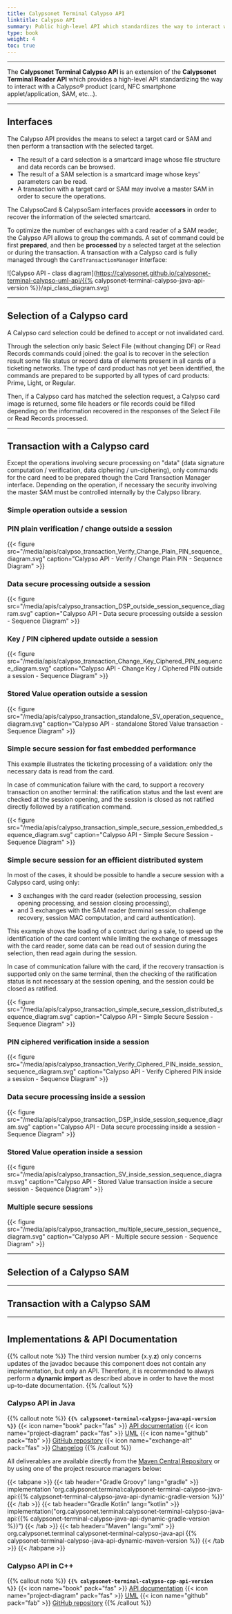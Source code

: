 ```yaml
---
title: Calypsonet Terminal Calypso API
linktitle: Calypso API
summary: Public high-level API which standardizes the way to interact with a Calypso® product (card, NFC smartphone applet/application, SAM, etc...).
type: book
weight: 4
toc: true
---
```


---
The **Calypsonet Terminal Calypso API** is an extension of the **Calypsonet Terminal Reader API** which provides a 
high-level API standardizing the way to interact with a Calypso® product (card, NFC smartphone applet/application, SAM, 
etc...).

---
## Interfaces

The Calypso API  provides the means to select a target card or SAM and then perform a transaction with the selected target.
- The result of a card selection is a smartcard image whose file structure and data records can be browsed.
- The result of a SAM selection is a smartcard image whose keys' parameters can be read.
- A transaction with a target card or SAM may involve a master SAM in order to secure the operations.

The CalypsoCard & CalypsoSam interfaces provide **accessors** in order to recover the information of the selected smartcard.

To optimize the number of exchanges with a card reader of a SAM reader, the Calypso API allows to group the commands. 
A set of command could be first **prepared**, and then be **processed** by a selected target at the selection or 
during the transaction.
A transaction with a Calypso card is fully managed through the `CardTransactionManager` interface:

![Calypso API - class diagram](https://calypsonet.github.io/calypsonet-terminal-calypso-uml-api/{{% calypsonet-terminal-calypso-java-api-version %}}/api_class_diagram.svg)

---
## Selection of a Calypso card

A Calypso card selection could be defined to accept or not invalidated card.

Through the selection only basic Select File (without changing DF) or Read Records commands could joined: the goal is to
recover in the selection result some file status or record data of elements present in all cards of a ticketing networks.
The type of card product has not yet been identified, the commands are prepared to be supported by all types of card 
products: Prime, Light, or Regular.

Then, if a Calypso card has matched the selection request, a Calypso card image is returned, some file headers or file 
records could be filled depending on the information recovered in the responses of the Select File or Read Records 
processed.

---
## Transaction with a Calypso card

Except the operations involving secure processing on "data" (data signature computation / verification, data ciphering /
un-ciphering), only commands for the card need to be prepared though the Card Transaction Manager interface.
Depending on the operation, if necessary the security involving the master SAM must be controlled internally by the 
Calypso library.

### Simple operation outside a session

### PIN plain verification / change outside a session

{{< figure src="/media/apis/calypso_transaction_Verify_Change_Plain_PIN_sequence_diagram.svg" caption="Calypso API - Verify / Change Plain PIN - Sequence Diagram" >}}

### Data secure processing outside a session

{{< figure src="/media/apis/calypso_transaction_DSP_outside_session_sequence_diagram.svg" caption="Calypso API - Data secure processing outside a session - Sequence Diagram" >}}

### Key / PIN ciphered update outside a session

{{< figure src="/media/apis/calypso_transaction_Change_Key_Ciphered_PIN_sequence_diagram.svg" caption="Calypso API - Change Key / Ciphered PIN outside a session - Sequence Diagram" >}}

### Stored Value operation outside a session

{{< figure src="/media/apis/calypso_transaction_standalone_SV_operation_sequence_diagram.svg" caption="Calypso API - standalone Stored Value transaction - Sequence Diagram" >}}

### Simple secure session for fast embedded performance

This example illustrates the ticketing processing of a validation: only the necessary data is read from the card.

In case of communication failure with the card, to support a recovery transaction on another terminal: the ratification
status and the last event are checked at the session opening, and the session is closed as not ratified directly 
followed by a ratification command.

{{< figure src="/media/apis/calypso_transaction_simple_secure_session_embedded_sequence_diagram.svg" caption="Calypso API - Simple Secure Session - Sequence Diagram" >}}

### Simple secure session for an efficient distributed system

In most of the cases, it should be possible to handle a secure session with a Calypso card, using only:
- 3 exchanges with the card reader (selection processing, session opening processing, and session closing processing),
- and 3 exchanges with the SAM reader (terminal session challenge recovery, session MAC computation, and card authentication).

This example shows the loading of a contract during a sale, to speed up the identification of the card content while
limiting the exchange of messages with the card reader, some data can be read out of session during the selection, 
then read again during the session.

In case of communication failure with the card, if the recovery transaction is supported only on the same terminal, 
then the checking of the ratification status is not necessary at the session opening, and the session could be closed as ratified.

{{< figure src="/media/apis/calypso_transaction_simple_secure_session_distributed_sequence_diagram.svg" caption="Calypso API - Simple Secure Session - Sequence Diagram" >}}

### PIN ciphered verification inside a session

{{< figure src="/media/apis/calypso_transaction_Verify_Ciphered_PIN_inside_session_sequence_diagram.svg" caption="Calypso API - Verify Ciphered PIN inside a session - Sequence Diagram" >}}

### Data secure processing inside a session

{{< figure src="/media/apis/calypso_transaction_DSP_inside_session_sequence_diagram.svg" caption="Calypso API - Data secure processing inside a session - Sequence Diagram" >}}

### Stored Value operation inside a session

{{< figure src="/media/apis/calypso_transaction_SV_inside_session_sequence_diagram.svg" caption="Calypso API - Stored Value transaction inside a secure session - Sequence Diagram" >}}

### Multiple secure sessions

{{< figure src="/media/apis/calypso_transaction_multiple_secure_session_sequence_diagram.svg" caption="Calypso API - Multiple secure session - Sequence Diagram" >}}

---
## Selection of a Calypso SAM

---
## Transaction with a Calypso SAM

---
#
## Implementations & API Documentation

{{% callout note %}}
The third version number (x.y.**z**) only concerns updates of the javadoc because this component does not contain any 
implementation, but only an API.
Therefore, it is recommended to always perform a **dynamic import** as described above in order to have the most
up-to-date documentation.
{{% /callout %}}

### Calypso API in Java
{{% callout note %}}
**`{{% calypsonet-terminal-calypso-java-api-version %}}`**
<span class="component-metadata">{{< icon name="book" pack="fas" >}} [API documentation](https://calypsonet.github.io/calypsonet-terminal-calypso-java-api/)</span>
<span class="component-metadata">{{< icon name="project-diagram" pack="fas" >}} [UML](https://calypsonet.github.io/calypsonet-terminal-calypso-uml-api/)</span>
<span class="component-metadata">{{< icon name="github" pack="fab" >}} [GitHub repository](https://github.com/calypsonet/calypsonet-terminal-calypso-java-api/)</span>
<span class="component-metadata">{{< icon name="exchange-alt" pack="fas" >}} [Changelog](https://github.com/calypsonet/calypsonet-terminal-calypso-java-api/blob/main/CHANGELOG.md)</span>
{{% /callout %}}

All deliverables are available directly from the [Maven Central Repository](https://central.sonatype.dev/search?q=calypsonet-terminal-calypso-java-api) or by using one of the project resource managers below:

{{< tabpane >}}
{{< tab header="Gradle Groovy" lang="gradle" >}}
implementation 'org.calypsonet.terminal:calypsonet-terminal-calypso-java-api:{{% calypsonet-terminal-calypso-java-api-dynamic-gradle-version %}}'
{{< /tab >}}
{{< tab header="Gradle Kotlin" lang="kotlin" >}}
implementation("org.calypsonet.terminal:calypsonet-terminal-calypso-java-api:{{% calypsonet-terminal-calypso-java-api-dynamic-gradle-version %}}")
{{< /tab >}}
{{< tab header="Maven" lang="xml" >}}
<dependency>
<groupId>org.calypsonet.terminal</groupId>
<artifactId>calypsonet-terminal-calypso-java-api</artifactId>
<version>{{% calypsonet-terminal-calypso-java-api-dynamic-maven-version %}}</version>
</dependency>
{{< /tab >}}
{{< /tabpane >}}

### Calypso API in C++
{{% callout note %}}
**`{{% calypsonet-terminal-calypso-cpp-api-version %}}`**
<span class="component-metadata">{{< icon name="book" pack="fas" >}} [API documentation](https://calypsonet.github.io/calypsonet-terminal-calypso-cpp-api/)</span>
<span class="component-metadata">{{< icon name="project-diagram" pack="fas" >}} [UML](https://calypsonet.github.io/calypsonet-terminal-calypso-uml-api/)</span>
<span class="component-metadata">{{< icon name="github" pack="fab" >}} [GitHub repository](https://github.com/calypsonet/calypsonet-terminal-calypso-cpp-api/)</span>
{{% /callout %}}
